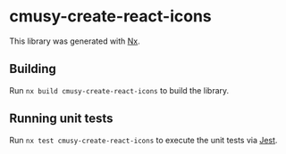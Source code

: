 # cmusy-create-react-icons

This library was generated with [Nx](https://nx.dev).

## Building

Run `nx build cmusy-create-react-icons` to build the library.

## Running unit tests

Run `nx test cmusy-create-react-icons` to execute the unit tests via [Jest](https://jestjs.io).
